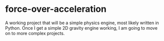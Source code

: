 force-over-acceleration
=======================

A working project that will be a simple physics engine, most likely written in Python. Once I get a simple 2D gravity engine working, I am going to move on to more complex projects.
